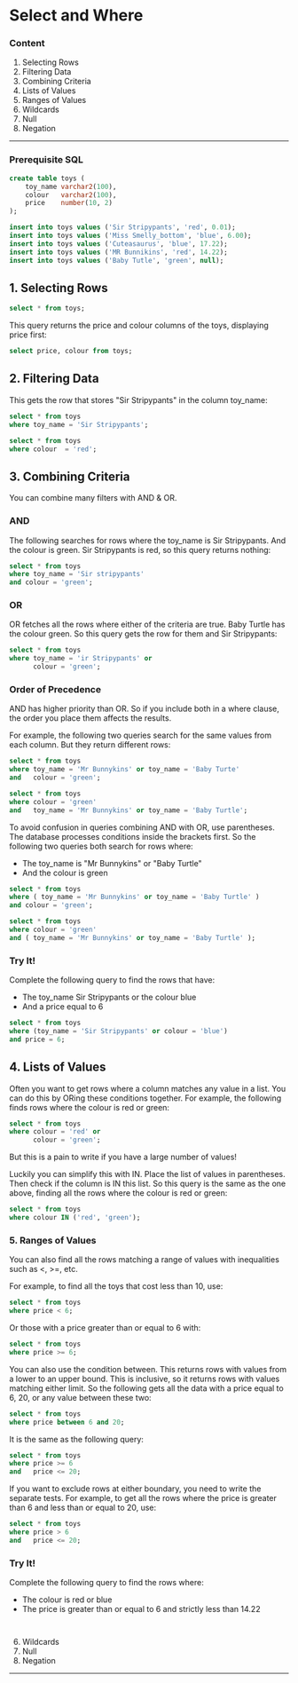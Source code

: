 # Select and Where

### Content

1. Selecting Rows
2. Filtering Data
3. Combining Criteria
4. Lists of Values
5. Ranges of Values
6. Wildcards
7. Null
8. Negation

-----------------------------------------------------------------------------------------------------------------------

### Prerequisite SQL

```sql
create table toys (
    toy_name varchar2(100),
    colour   varchar2(100),
    price    number(10, 2)
);

insert into toys values ('Sir Stripypants', 'red', 0.01);
insert into toys values ('Miss Smelly_bottom', 'blue', 6.00);
insert into toys values ('Cuteasaurus', 'blue', 17.22);
insert into toys values ('MR Bunnikins', 'red', 14.22);
insert into toys values ('Baby Tutle', 'green', null);
```

## 1. Selecting Rows

```sql
select * from toys;
```

This query returns the price and colour columns of the toys, displaying price first:
```sql
select price, colour from toys;
```

## 2. Filtering Data
This gets the row that stores "Sir Stripypants" in the column toy_name:

```sql
select * from toys
where toy_name = 'Sir Stripypants';
```

```sql
select * from toys
where colour  = 'red';
```

## 3. Combining Criteria
You can combine many filters with AND & OR.

### AND
The following searches for rows where the toy_name is Sir Stripypants. And the colour is green. Sir Stripypants is red, so this query returns nothing:

```sql
select * from toys
where toy_name = 'Sir stripypants'
and colour = 'green';
```

### OR
OR fetches all the rows where either of the criteria are true. Baby Turtle has the colour green. So this query gets the row for them and Sir Stripypants:

```sql
select * from toys
where toy_name = 'ir Stripypants' or
      colour = 'green';
```

### Order of Precedence
AND has higher priority than OR. So if you include both in a where clause, the order you place them affects the results.

For example, the following two queries search for the same values from each column. But they return different rows:

```sql
select * from toys
where toy_name = 'Mr Bunnykins' or toy_name = 'Baby Turte'
and   colour = 'green';

select * from toys
where colour = 'green'
and   toy_name = 'Mr Bunnykins' or toy_name = 'Baby Turtle';
```

To avoid confusion in queries combining AND with OR, use parentheses. The database processes conditions inside the brackets first. So the following two queries both search for rows where:

- The toy_name is "Mr Bunnykins" or "Baby Turtle"
- And the colour is green

```sql
select * from toys
where ( toy_name = 'Mr Bunnykins' or toy_name = 'Baby Turtle' )
and colour = 'green';

select * from toys
where colour = 'green'
and ( toy_name = 'Mr Bunnykins' or toy_name = 'Baby Turtle' );
```


### Try It!
Complete the following query to find the rows that have:
- The toy_name Sir Stripypants or the colour blue
- And a price equal to 6

```sql
select * from toys
where (toy_name = 'Sir Stripypants' or colour = 'blue')
and price = 6;
```

## 4. Lists of Values
Often you want to get rows where a column matches any value in a list. You can do this by ORing these conditions together. For example, the following finds rows where the colour is red or green:

```sql
select * from toys
where colour = 'red' or
      colour = 'green';
```

But this is a pain to write if you have a large number of values!

Luckily you can simplify this with IN. Place the list of values in parentheses. Then check if the column is IN this list. So this query is the same as the one above, finding all the rows where the colour is red or green:

```sql
select * from toys
where colour IN ('red', 'green');
```

### 5. Ranges of Values
You can also find all the rows matching a range of values with inequalities such as <, >=, etc.

For example, to find all the toys that cost less than 10, use:

```sql
select * from toys
where price < 6;
```

Or those with a price greater than or equal to 6 with:

```sql
select * from toys
where price >= 6;
```

You can also use the condition between. This returns rows with values from a lower to an upper bound. This is inclusive, so it returns rows with values matching either limit. So the following gets all the data with a price equal to 6, 20, or any value between these two:

```sql
select * from toys
where price between 6 and 20;
```

It is the same as the following query:

```sql
select * from toys
where price >= 6
and   price <= 20;
```

If you want to exclude rows at either boundary, you need to write the separate tests. For example, to get all the rows where the price is greater than 6 and less than or equal to 20, use:

```sql
select * from toys
where price > 6
and   price <= 20;
```

### Try It!
Complete the following query to find the rows where:

- The colour is red or blue
- The price is greater than or equal to 6 and strictly less than 14.22

```sql
```

```sql
```

6. Wildcards
7. Null
8. Negation

-------------------------------
```sql

```



